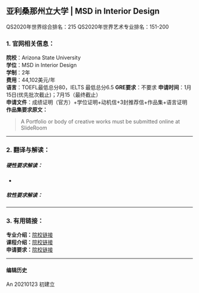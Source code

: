 ## 亚利桑那州立大学 | MSD in Interior Design

QS2020年世界综合排名：215
QS2020年世界艺术专业排名：151-200


### 1. 官网相关信息：

**院校**：Arizona State University  
**学位**：MSD in Interior Design  
**学制**：2年  
**费用**：44,102美元/年  
**语言**：TOEFL最低总分80，IELTS 最低总分6.5
**GRE要求**：不要求
**申请时间**：1月15日(优先批次截止)；7月15（最终截止）  
**申请文件**：成绩证明（官方）+学位证明+动机信+3封推荐信+作品集+语言证明  
**作品集要求原文：**   
> A Portfolio or body of creative works must be submitted online at SlideRoom




---


### 2. 翻译与解读：

##### 硬性要求解读：
-



##### 软性要求解读：


---


### 3. 有用链接：

**专业介绍：**[院校链接](https://design.asu.edu/degree-programs/interior-design-msd)  
**课程介绍：**[院校链接](https://design.asu.edu/sites/default/files/master_of_science_in_design_int_3.pdf)  
**申请要求：**[院校链接](https://design.asu.edu/degree-programs/interior-design-msd)



---


#### 编辑历史

An 20210123 初建立
